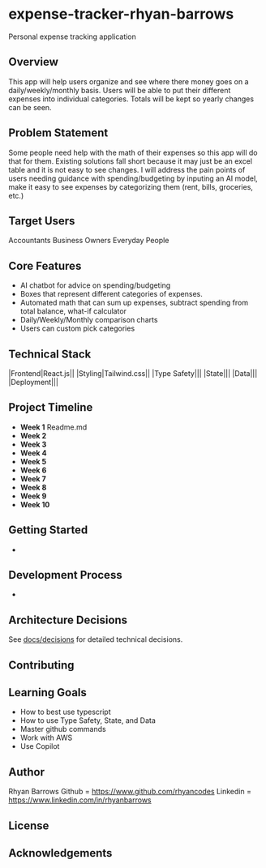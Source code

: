 # expense-tracker-rhyan-barrows
Personal expense tracking application

## Overview 
This app will help users organize and see where there money goes on a daily/weekly/monthly basis. Users will be able to put their different expenses into individual categories. Totals will be kept so yearly changes can be seen. 

## Problem Statement 
Some people need help with the math of their expenses so this app will do that for them. 
Existing solutions fall short because it may just be an excel table and it is not easy to see changes.
I will address the pain points of users needing guidance with spending/budgeting by inputing an AI model, make it easy to see expenses by categorizing them (rent, bills, groceries, etc.)

## Target Users
Accountants
Business Owners
Everyday People

## Core Features
- AI chatbot for advice on spending/budgeting
- Boxes that represent different categories of expenses.
- Automated math that can sum up expenses, subtract spending from total balance, what-if calculator
- Daily/Weekly/Monthly comparison charts
- Users can custom pick categories

## Technical Stack 
|Frontend|React.js||
|Styling|Tailwind.css||
|Type Safety|||
|State|||
|Data|||
|Deployment|||

## Project Timeline
- **Week 1** Readme.md 
- **Week 2**
- **Week 3**
- **Week 4**
- **Week 5**
- **Week 6**
- **Week 7**
- **Week 8**
- **Week 9**
- **Week 10**
  
## Getting Started
-

## Development Process
-

## Architecture Decisions 
See [docs/decisions](./docs/decisions) for detailed technical decisions.

## Contributing

## Learning Goals
- How to best use typescript
- How to use Type Safety, State, and Data
- Master github commands
- Work with AWS
- Use Copilot

## Author
Rhyan Barrows
Github = https://www.github.com/rhyancodes
Linkedin = https://www.linkedin.com/in/rhyanbarrows

## License

## Acknowledgements 
